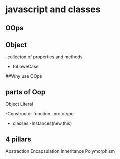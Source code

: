 # javascript and classes
## OOps 

## Object
-collecton of properties and methods
- toLoweCase

##Why use OOps 

## parts of Oop
Object Literal

-Constructor function
-prototype
- classes
-Instances(new,this)

## 4 pillars
Abstraction
Encapsulation
Inheritance
Polymorphism




